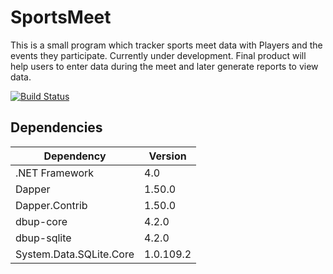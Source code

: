 # SportsMeet
This is a small program which tracker sports meet data with Players and the events they participate. Currently under development. Final product will help users to enter data during the meet and later generate reports to view data.

[![Build Status](https://travis-ci.com/KRVPerera/SportsMeet.svg?branch=master)](https://travis-ci.com/KRVPerera/SportsMeet)

## Dependencies
| Dependency              | Version   |
| ----------------------- | --------- |
| .NET Framework          | 4.0       |
| Dapper                  | 1.50.0    |
| Dapper.Contrib          | 1.50.0    |
| dbup-core               | 4.2.0     |
| dbup-sqlite             | 4.2.0     |
| System.Data.SQLite.Core | 1.0.109.2 |

